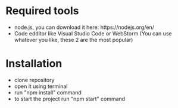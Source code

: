 <h1>Required tools</h1>
<ul>
  <li>
    node.js, you can download it here: https://nodejs.org/en/
  </li>
  <li>
    Code edditor like Visual Studio Code or WebStorm (You can use whatever you like, these 2 are the most popular)
  </li>
</ul>

<h1>Installation</h1>
<ul>
  <li>
    clone repository
  </li>
  <li>
    open it using terminal
  </li>
  <li>
    run "npm install" command
  </li>
  <li>
    to start the project run "npm start" command
  </li>
</ul>
